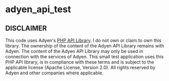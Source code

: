 # adyen_api_test

## DISCLAIMER

This code uses Adyen's [PHP API Library](https://github.com/Adyen/adyen-php-api-library). I do not own or claim to own this library. The ownership of the content of the Adyen API Library remains with Adyen. The content of the Adyen API Library may only be used in connection with the services of Adyen. This small test application uses this PHP API library, is in compliance with these terms and is subject to the applicable license (Apache License, Version 2.0). All rights reserved by Adyen and other companies where applicable.


